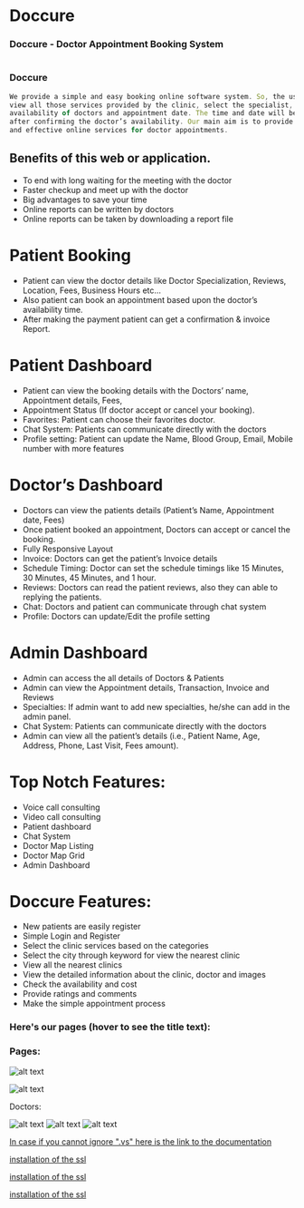 # Doccure

### Doccure - Doctor Appointment Booking System

#

### Doccure

```javascript
We provide a simple and easy booking online software system. So, the user could
view all those services provided by the clinic, select the specialist,
availability of doctors and appointment date. The time and date will be chosen
after confirming the doctor’s availability. Our main aim is to provide simple
and effective online services for doctor appointments.
```

## Benefits of this web or application.

- To end with long waiting for the meeting with the doctor
- Faster checkup and meet up with the doctor
- Big advantages to save your time
- Online reports can be written by doctors
- Online reports can be taken by downloading a report file

# Patient Booking

- Patient can view the doctor details like Doctor Specialization, Reviews, Location, Fees, Business Hours etc…
- Also patient can book an appointment based upon the doctor’s availability time.
- After making the payment patient can get a confirmation & invoice Report.

# Patient Dashboard

- Patient can view the booking details with the Doctors’ name, Appointment details, Fees,
- Appointment Status (If doctor accept or cancel your booking).
- Favorites: Patient can choose their favorites doctor.
- Chat System: Patients can communicate directly with the doctors
- Profile setting: Patient can update the Name, Blood Group, Email, Mobile number with more features

# Doctor’s Dashboard

- Doctors can view the patients details (Patient’s Name, Appointment date, Fees)
- Once patient booked an appointment, Doctors can accept or cancel the booking.
- Fully Responsive Layout
- Invoice: Doctors can get the patient’s Invoice details
- Schedule Timing: Doctor can set the schedule timings like 15 Minutes, 30 Minutes, 45 Minutes, and 1 hour.
- Reviews: Doctors can read the patient reviews, also they can able to replying the patients.
- Chat: Doctors and patient can communicate through chat system
- Profile: Doctors can update/Edit the profile setting

# Admin Dashboard

- Admin can access the all details of Doctors & Patients
- Admin can view the Appointment details, Transaction, Invoice and Reviews
- Specialties: If admin want to add new specialties, he/she can add in the admin panel.
- Chat System: Patients can communicate directly with the doctors
- Admin can view all the patient’s details (i.e., Patient Name, Age, Address, Phone, Last Visit, Fees amount).

# Top Notch Features:

- Voice call consulting
- Video call consulting
- Patient dashboard
- Chat System
- Doctor Map Listing
- Doctor Map Grid
- Admin Dashboard

# Doccure Features:

- New patients are easily register
- Simple Login and Register
- Select the clinic services based on the categories
- Select the city through keyword for view the nearest clinic
- View all the nearest clinics
- View the detailed information about the clinic, doctor and images
- Check the availability and cost
- Provide ratings and comments
- Make the simple appointment process

### Here's our pages (hover to see the title text):

### Pages:

![alt text](https://doccure-html.dreamguystech.com/template/assets/img/search-bg.png 'Home page main logo')

![alt text](https://doccure-html.dreamguystech.com/template/assets/img/blog/blog-01.jpg 'Blog Details photo')

Doctors:

![alt text](https://doccure-html.dreamguystech.com/template/assets/img/doctors/doctor-thumb-01.jpg 'Doctor photo')
![alt text](https://doccure-html.dreamguystech.com/template/assets/img/doctors/doctor-thumb-03.jpg 'Doctor photo')
![alt text](https://doccure-html.dreamguystech.com/template/assets/img/doctors/doctor-thumb-04.jpg 'Doctor photo')

[In case if you cannot ignore ".vs" here is the link to the documentation](https://stackoverflow.com/questions/47640088/visual-studio-ignore-vs)

[installation of the ssl](https://linuxtut.com/en/26cd7a5ef0b2fac53fce/)

[installation of the ssl](https://developer.okta.com/blog/2019/09/18/build-a-simple-dotnet-core-app-in-docker)

[installation of the ssl](https://codefresh.io/docker-tutorial/docker-images-net-core/)